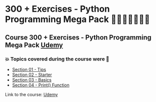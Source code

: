 # 300 + Exercises - Python Programming Mega Pack 👩🏻‍💻🤯🐍🤖💽
## Course 300 + Exercises - Python Programming Mega Pack [Udemy](https://www.udemy.com/course/python-programming-exercises-mega-pack/)
### 💥 Topics covered during the course were 🚀
- [Section 01 - Tips](https://github.com/romulovieira777/300_Exercises_Python_Programming_Mega_Pack/tree/main/Section_01_Tips)
- [Section 02 - Starter](https://github.com/romulovieira777/300_Exercises_Python_Programming_Mega_Pack/tree/main/Section_02_Starter)
- [Section 03 - Basics](https://github.com/romulovieira777/300_Exercises_Python_Programming_Mega_Pack/tree/main/Section_03_Basics)
- [Section 04 - Print() Function](https://github.com/romulovieira777/300_Exercises_Python_Programming_Mega_Pack/tree/main/Section_04_Print_Function)

Link to the course: [Udemy](https://www.udemy.com/course/python-programming-exercises-mega-pack/)
